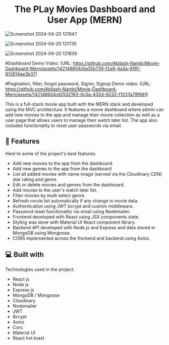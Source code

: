 <h1 align="center" id="title">The PLay Movies Dashboard and User App (MERN)</h1>

![Screenshot 2024-04-20 121647](https://github.com/Abilash-Nambi/Movie-Dashboard-Mern/assets/142148604/a6f36e6c-6c48-4c4f-9e17-c3958c5947b4)

![Screenshot 2024-04-20 121735](https://github.com/Abilash-Nambi/Movie-Dashboard-Mern/assets/142148604/7db5d31e-e8b6-4704-bd5d-406d450ed6ff)


![Screenshot 2024-04-20 121839](https://github.com/Abilash-Nambi/Movie-Dashboard-Mern/assets/142148604/9a4065b2-3ce5-4ba8-bbb2-ff7bf3362982)


#Dashboard Demo Video: (URL: https://github.com/Abilash-Nambi/Movie-Dashboard-Mern/assets/142148604/6a05b739-f2a9-4a3a-9191-912614ae3b37)

#Pagination, filter, forgot password, Signin, Signup Demo video: (URL: https://github.com/Abilash-Nambi/Movie-Dashboard-Mern/assets/142148604/d2532193-0c0a-432d-9232-f1237a79f681) 










<p id="description">This is a full-stack movie app built with the MERN stack and developed using the MVC architecture. It features a movie dashboard where admin can add new movies to the app and manage their movie collection as well as a user page that allows users to manage their watch later list. The app also includes functionality to reset user passwords via email.</p>

  
  
<h2>🧐 Features</h2>

Here're some of the project's best features:

*   Add new movies to the app from the dashboard.
*   Add new genres to the app from the dashboard
*   List all added movies with name image (served via the Cloudinary CDN) star rating and genre.
*   Edit or delete movies and genres from the dashboard.
*   Add movies to the user's watch later list.
*   Filter movies by multi select genre.
*   Refresh movie list automatically if any change in movie data.
*   Authentication using JWT bcrypt and custom middleware.
*   Password reset functionality via email using Nodemailer.
*   Frontend developed with React using JSX components state.
*   Styling was done with Material UI React component library.
*   Backend API developed with Node.js and Express and data stored in MongoDB using Mongoose.
*   CORS implemented across the frontend and backend using Axios.

  
  
<h2>💻 Built with</h2>

Technologies used in the project:

*   React js
*   Node js
*   Express js
*   MongoDB / Mongoose
*   Cloudinary
*   Nodemailer
*   JWT
*   Bcrypt
*   Axios
*   Cors
*   Material UI
*   React hot toast
